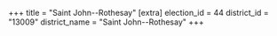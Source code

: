 +++
title = "Saint John--Rothesay"
[extra]
election_id = 44
district_id = "13009"
district_name = "Saint John--Rothesay"
+++

